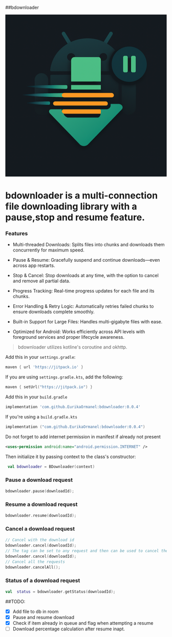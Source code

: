 ##bdownloader
<p align="center">
<img src="https://github.com/EurikaOrmanel/bdownloader/blob/main/assets/icon.jpg">
</p>

# **bdownloader** is a multi-connection file downloading library with a pause,stop and resume feature.

### Features

* Multi-threaded Downloads: Splits files into chunks and downloads them concurrently for maximum speed.

* Pause & Resume: Gracefully suspend and continue downloads—even across app restarts.

* Stop & Cancel: Stop downloads at any time, with the option to cancel and remove all partial data.

* Progress Tracking: Real-time progress updates for each file and its chunks.

* Error Handling & Retry Logic: Automatically retries failed chunks to ensure downloads complete smoothly.

* Built-in Support for Large Files: Handles multi-gigabyte files with ease.

* Optimized for Android: Works efficiently across API levels with foreground services and proper lifecycle awareness.


>bdownloader utilizes kotline's coroutine and okhttp.


Add this in your `settings.gradle`:
```groovy
maven { url 'https://jitpack.io' }
```

If you are using `settings.gradle.kts`, add the following:
```kotlin
maven { setUrl("https://jitpack.io") }
```



Add this in your `build.gradle`
```groovy
implementation 'com.github.EurikaOrmanel:bdownloader:0.0.4'
```
If you're using a `build.gradle.kts`
```gradle.kts
implementation ("com.github.EurikaOrmanel:bdownloader:0.0.4")

```


Do not forget to add internet permission in manifest if already not present
```xml
<uses-permission android:name="android.permission.INTERNET" />
```
Then initialize it by passing context to the class's constructor:
```kotlin
 val bdownloader = BDownloader(context)

```

### Pause a download request
```kotlin
bdownloader.pause(downloadId);
```

### Resume a download request
```kotlin
bdownloader.resume(downloadId);
```

### Cancel a download request
```kotlin
// Cancel with the download id
bdownloader.cancel(downloadId);
// The tag can be set to any request and then can be used to cancel the request
bdownloader.cancel(downloadId);
// Cancel all the requests
bdownloader.cancelAll();
```

### Status of a download request
```kotlin
val  status = bdownloader.getStatus(downloadId);
```


##TODO:
- [x] Add file to db in room
- [x] Pause and resume download
- [x] Check if item already in queue and flag when attempting a resume
- [ ] Download percentage calculation after resume inapt.
